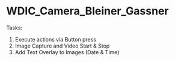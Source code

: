 # WDIC_Camera_Bleiner_Gassner

Tasks:
1. Execute actions via Button press
2. Image Capture and Video Start & Stop
3. Add Text Overlay to Images (Date & Time)

